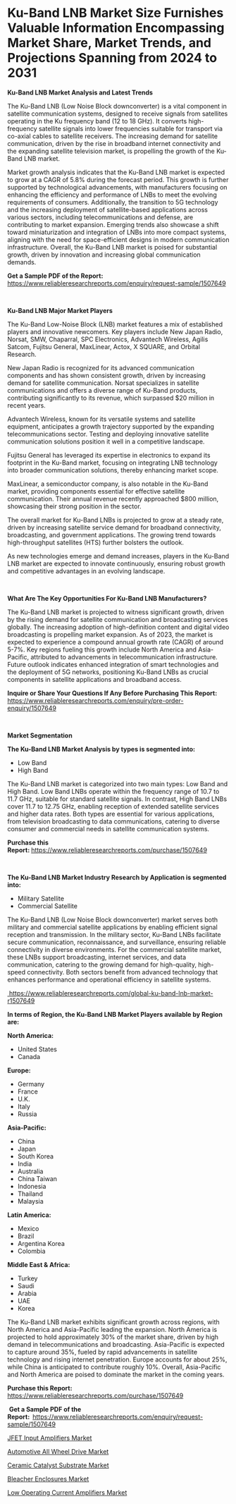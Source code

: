 <p><h1>Ku-Band LNB Market Size Furnishes Valuable Information Encompassing Market Share, Market Trends, and Projections Spanning from 2024 to 2031</h1></p><p><strong>Ku-Band LNB Market Analysis and Latest Trends</strong></p>
<p><p>The Ku-Band LNB (Low Noise Block downconverter) is a vital component in satellite communication systems, designed to receive signals from satellites operating in the Ku frequency band (12 to 18 GHz). It converts high-frequency satellite signals into lower frequencies suitable for transport via co-axial cables to satellite receivers. The increasing demand for satellite communication, driven by the rise in broadband internet connectivity and the expanding satellite television market, is propelling the growth of the Ku-Band LNB market.</p><p>Market growth analysis indicates that the Ku-Band LNB market is expected to grow at a CAGR of 5.8% during the forecast period. This growth is further supported by technological advancements, with manufacturers focusing on enhancing the efficiency and performance of LNBs to meet the evolving requirements of consumers. Additionally, the transition to 5G technology and the increasing deployment of satellite-based applications across various sectors, including telecommunications and defense, are contributing to market expansion. Emerging trends also showcase a shift toward miniaturization and integration of LNBs into more compact systems, aligning with the need for space-efficient designs in modern communication infrastructure. Overall, the Ku-Band LNB market is poised for substantial growth, driven by innovation and increasing global communication demands.</p></p>
<p><strong>Get a Sample PDF of the Report:&nbsp;</strong> <a href="https://www.reliableresearchreports.com/enquiry/request-sample/1507649">https://www.reliableresearchreports.com/enquiry/request-sample/1507649</a></p>
<p>&nbsp;</p>
<p><strong>Ku-Band LNB Major Market Players</strong></p>
<p><p>The Ku-Band Low-Noise Block (LNB) market features a mix of established players and innovative newcomers. Key players include New Japan Radio, Norsat, SMW, Chaparral, SPC Electronics, Advantech Wireless, Agilis Satcom, Fujitsu General, MaxLinear, Actox, X SQUARE, and Orbital Research.</p><p>New Japan Radio is recognized for its advanced communication components and has shown consistent growth, driven by increasing demand for satellite communication. Norsat specializes in satellite communications and offers a diverse range of Ku-Band products, contributing significantly to its revenue, which surpassed $20 million in recent years.</p><p>Advantech Wireless, known for its versatile systems and satellite equipment, anticipates a growth trajectory supported by the expanding telecommunications sector. Testing and deploying innovative satellite communication solutions position it well in a competitive landscape.</p><p>Fujitsu General has leveraged its expertise in electronics to expand its footprint in the Ku-Band market, focusing on integrating LNB technology into broader communication solutions, thereby enhancing market scope.</p><p>MaxLinear, a semiconductor company, is also notable in the Ku-Band market, providing components essential for effective satellite communication. Their annual revenue recently approached $800 million, showcasing their strong position in the sector.</p><p>The overall market for Ku-Band LNBs is projected to grow at a steady rate, driven by increasing satellite service demand for broadband connectivity, broadcasting, and government applications. The growing trend towards high-throughput satellites (HTS) further bolsters the outlook.</p><p>As new technologies emerge and demand increases, players in the Ku-Band LNB market are expected to innovate continuously, ensuring robust growth and competitive advantages in an evolving landscape.</p></p>
<p>&nbsp;</p>
<p><strong>What Are The Key Opportunities For Ku-Band LNB Manufacturers?</strong></p>
<p><p>The Ku-Band LNB market is projected to witness significant growth, driven by the rising demand for satellite communication and broadcasting services globally. The increasing adoption of high-definition content and digital video broadcasting is propelling market expansion. As of 2023, the market is expected to experience a compound annual growth rate (CAGR) of around 5-7%. Key regions fueling this growth include North America and Asia-Pacific, attributed to advancements in telecommunication infrastructure. Future outlook indicates enhanced integration of smart technologies and the deployment of 5G networks, positioning Ku-Band LNBs as crucial components in satellite applications and broadband access.</p></p>
<p><strong>Inquire or Share Your Questions If Any Before Purchasing This Report:</strong> <a href="https://www.reliableresearchreports.com/enquiry/pre-order-enquiry/1507649">https://www.reliableresearchreports.com/enquiry/pre-order-enquiry/1507649</a></p>
<p>&nbsp;</p>
<p><strong>Market Segmentation</strong></p>
<p><strong>The Ku-Band LNB Market Analysis by types is segmented into:</strong></p>
<p><ul><li>Low Band</li><li>High Band</li></ul></p>
<p><p>The Ku-Band LNB market is categorized into two main types: Low Band and High Band. Low Band LNBs operate within the frequency range of 10.7 to 11.7 GHz, suitable for standard satellite signals. In contrast, High Band LNBs cover 11.7 to 12.75 GHz, enabling reception of extended satellite services and higher data rates. Both types are essential for various applications, from television broadcasting to data communications, catering to diverse consumer and commercial needs in satellite communication systems.</p></p>
<p><strong>Purchase this Report:&nbsp;</strong><a href="https://www.reliableresearchreports.com/purchase/1507649">https://www.reliableresearchreports.com/purchase/1507649</a></p>
<p>&nbsp;</p>
<p><strong>The Ku-Band LNB Market Industry Research by Application is segmented into:</strong></p>
<p><ul><li>Military Satellite</li><li>Commercial Satellite</li></ul></p>
<p><p>The Ku-Band LNB (Low Noise Block downconverter) market serves both military and commercial satellite applications by enabling efficient signal reception and transmission. In the military sector, Ku-Band LNBs facilitate secure communication, reconnaissance, and surveillance, ensuring reliable connectivity in diverse environments. For the commercial satellite market, these LNBs support broadcasting, internet services, and data communication, catering to the growing demand for high-quality, high-speed connectivity. Both sectors benefit from advanced technology that enhances performance and operational efficiency in satellite systems.</p></p>
<p><a href="https://www.reliableresearchreports.com/global-ku-band-lnb-market-r1507649">&nbsp;https://www.reliableresearchreports.com/global-ku-band-lnb-market-r1507649</a></p>
<p><strong>In terms of Region, the Ku-Band LNB Market Players available by Region are:</strong></p>
<p>
    <p> <strong> North America: </strong>
        <ul>
            <li>United States</li>
            <li>Canada</li>
        </ul>
        </p> 
    <p> <strong> Europe: </strong>
        <ul>
            <li>Germany</li>
            <li>France</li>
            <li>U.K.</li>
            <li>Italy</li>
            <li>Russia</li>
        </ul>
        </p> 
    <p> <strong> Asia-Pacific: </strong>
        <ul>
            <li>China</li>
            <li>Japan</li>
            <li>South Korea</li>
            <li>India</li>
            <li>Australia</li>
            <li>China Taiwan</li>
            <li>Indonesia</li>
            <li>Thailand</li>
            <li>Malaysia</li>
        </ul>
        </p> 
    <p> <strong> Latin America: </strong>
        <ul>
            <li>Mexico</li>
            <li>Brazil</li>
            <li>Argentina Korea</li>
            <li>Colombia</li>
        </ul>
        </p> 
    <p> <strong> Middle East & Africa: </strong>
        <ul>
            <li>Turkey</li>
            <li>Saudi</li>
            <li>Arabia</li>
            <li>UAE</li>
            <li>Korea</li>
        </ul>
    </p>
    </p>
<p><p>The Ku-Band LNB market exhibits significant growth across regions, with North America and Asia-Pacific leading the expansion. North America is projected to hold approximately 30% of the market share, driven by high demand in telecommunications and broadcasting. Asia-Pacific is expected to capture around 35%, fueled by rapid advancements in satellite technology and rising internet penetration. Europe accounts for about 25%, while China is anticipated to contribute roughly 10%. Overall, Asia-Pacific and North America are poised to dominate the market in the coming years.</p></p>
<p><strong>Purchase this Report: </strong><a href="https://www.reliableresearchreports.com/purchase/1507649">https://www.reliableresearchreports.com/purchase/1507649</a></p>
<p>&nbsp;<strong>Get a Sample PDF of the Report:&nbsp;&nbsp;</strong><a href="https://www.reliableresearchreports.com/enquiry/request-sample/1507649">https://www.reliableresearchreports.com/enquiry/request-sample/1507649</a></p>
<p><strong></strong></p>
<p><p><a href="https://github.com/NargisHussain432/Market-Research-Report-List-1/blob/main/jfet-input-amplifiers-market.md">JFET Input Amplifiers Market</a></p><p><a href="https://medium.com/@dfgr5h/global-automotive-all-wheel-drive-market-trends-analysis-and-future-growth-prospects-2024-2031-0eb33e61ba29">Automotive All Wheel Drive Market</a></p><p><a href="https://www.linkedin.com/pulse/ceramic-catalyst-substrate-market-insights-products-regional-analysis-wqh5e?trackingId=HCCGUKPER%2B2Dg1HCHvhgCQ%3D%3D">Ceramic Catalyst Substrate Market</a></p><p><a href="https://issuu.com/reportprime-2/docs/bleacher-enclosures-market-size-203_c0ea6d0acf54c2">Bleacher Enclosures Market</a></p><p><a href="https://github.com/angelajermaine/Market-Research-Report-List-5/blob/main/low-operating-current-amplifiers-market.md">Low Operating Current Amplifiers Market</a></p></p>